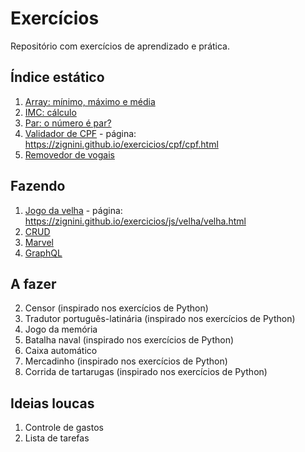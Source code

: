 # Exercícios 

Repositório com exercícios de aprendizado e prática. 

## Índice estático 

1. [Array: mínimo, máximo e média](js/array.js)
1. [IMC: cálculo](js/IMC.js)
1. [Par: o número é par?](js/par.js)
1. [Validador de CPF](cpf/cpf.html) - página: https://zignini.github.io/exercicios/cpf/cpf.html
1. [Removedor de vogais](js/devoweler.js)

## Fazendo 
1. [Jogo da velha](js/velha/velha.js) - página: https://zignini.github.io/exercicios/js/velha/velha.html
2. [CRUD](js/Node/CRUD/CRUD.js)
3. [Marvel](js/Node/Marvel/index.js)
4. [GraphQL](js/Node/GraphQL/src/main.js)

## A fazer 
2. Censor (inspirado nos exercícios de Python)
3. Tradutor português-latinária (inspirado nos exercícios de Python)
4. Jogo da memória
5. Batalha naval (inspirado nos exercícios de Python)
6. Caixa automático
7. Mercadinho (inspirado nos exercícios de Python)
8. Corrida de tartarugas (inspirado nos exercícios de Python)

## Ideias loucas 
1. Controle de gastos 
1. Lista de tarefas
